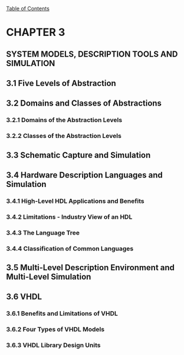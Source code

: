 [Table of Contents](https://github.com/JeffDeCola/my-masters-thesis#table-of-contents)

# CHAPTER 3

## SYSTEM MODELS, DESCRIPTION TOOLS AND SIMULATION

## 3.1 Five Levels of Abstraction

## 3.2 Domains and Classes of Abstractions

### 3.2.1 Domains of the Abstraction Levels

### 3.2.2 Classes of the Abstraction Levels

## 3.3 Schematic Capture and Simulation

## 3.4 Hardware Description Languages and Simulation

### 3.4.1 High-Level HDL Applications and Benefits

### 3.4.2 Limitations - Industry View of an HDL

### 3.4.3 The Language Tree

### 3.4.4 Classification of Common Languages

## 3.5 Multi-Level Description Environment and Multi-Level Simulation

## 3.6 VHDL

### 3.6.1 Benefits and Limitations of VHDL

### 3.6.2 Four Types of VHDL Models

### 3.6.3 VHDL Library Design Units
